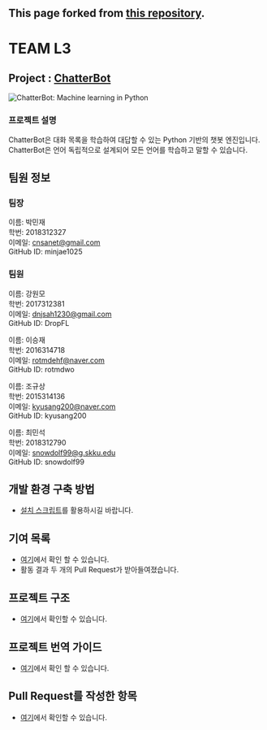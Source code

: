 ## This page forked from [this repository](https://github.com/gunthercox/ChatterBot).

# TEAM L3
## Project : [ChatterBot](https://github.com/gunthercox/ChatterBot)
![ChatterBot: Machine learning in Python](https://i.imgur.com/b3SCmGT.png)

### 프로젝트 설명
ChatterBot은 대화 목록을 학습하여 대답할 수 있는 Python 기반의 챗봇 엔진입니다. ChatterBot은 언어 독립적으로 설계되어 모든 언어를 학습하고 말할 수 있습니다.


## 팀원 정보
### 팀장
이름: 박민재  
학번: 2018312327  
이메일: cnsanet@gmail.com  
GitHub ID: minjae1025  

### 팀원
이름: 강원모  
학번: 2017312381  
이메일: dnjsah1230@gmail.com  
GitHub ID: DropFL  

이름: 이승재  
학번: 2016314718  
이메일: rotmdehf@naver.com  
GitHub ID: rotmdwo  

이름: 조규상  
학번: 2015314136  
이메일: kyusang200@naver.com  
GitHub ID: kyusang200  

이름: 최민석  
학번: 2018312790  
이메일: snowdolf99@g.skku.edu  
GitHub ID: snowdolf99  

## 개발 환경 구축 방법
 * [설치 스크립트](https://github.com/19-1-skku-oss/2019-1-OSS-L3/wiki/%EC%84%A4%EC%B9%98-%EC%8A%A4%ED%81%AC%EB%A6%BD%ED%8A%B8-%EC%84%A4%EB%AA%85)를 활용하시길 바랍니다.

## 기여 목록
 * [여기](https://github.com/19-1-skku-oss/2019-1-OSS-L3/wiki/%EA%B8%B0%EC%97%AC-%EB%AA%A9%EB%A1%9D)에서 확인 할 수 있습니다.
 * 활동 결과 두 개의 Pull Request가 받아들여졌습니다.
## 프로젝트 구조
* [여기](https://19-1-skku-oss.github.io/2019-1-OSS-L3/2019/05/28/%ED%94%84%EB%A1%9C%EC%A0%9D%ED%8A%B8-%EA%B5%AC%EC%A1%B0/
)에서 확인할 수 있습니다.

## 프로젝트 번역 가이드
 * [여기](https://github.com/19-1-skku-oss/2019-1-OSS-L3/wiki/ChatterBot-Corpus-%EA%B0%80%EC%9D%B4%EB%93%9C)에서 확인 할 수 있습니다.

## Pull Request를 작성한 항목
 * [여기](https://github.com/19-1-skku-oss/2019-1-OSS-L3/wiki/Pull-Request%EB%A5%BC-%EC%9E%91%EC%84%B1%ED%95%9C-%EC%BD%94%EB%93%9C
)에서 확인할 수 있습니다.
